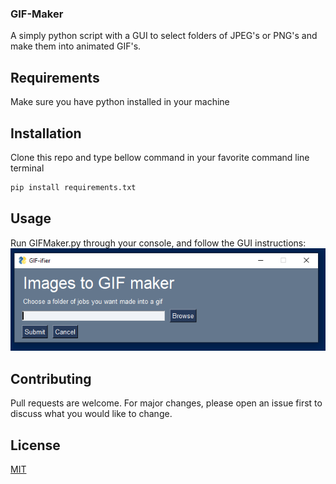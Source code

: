 ### GIF-Maker
A simply python script with a GUI to select folders of JPEG's or PNG's and make them into animated GIF's.

## Requirements
Make sure you have python installed in your machine


## Installation
Clone this repo and type bellow command in your favorite command line terminal

```bash
pip install requirements.txt
```

## Usage
Run GIFMaker.py through your console, and follow the GUI instructions:
![](/Assets/GUI.png)

## Contributing
Pull requests are welcome. For major changes, please open an issue first to discuss what you would like to change.

## License
[MIT](https://choosealicense.com/licenses/mit/)
